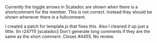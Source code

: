 Currently the toggle arrows in Scaladoc are shown when there is a shortcomment for the member. This is not correct. Instead they should be shown whenever there is a fullcomment.

I created a patch for template.js that fixes this. Also I cleaned it up just a little.
(In r24711) [scaladoc] Don't generate long comments if they are the same as the short comment. Closes #4455. No review.
